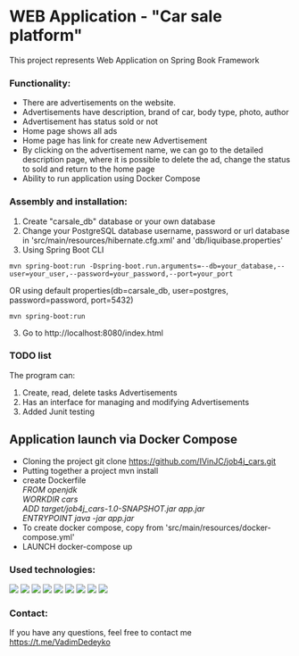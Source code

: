# WEB Application - "Car sale platform"

<p>This project represents Web Application on Spring Book Framework</p>

### Functionality:

* There are advertisements on the website.
* Advertisements have description, brand of car, body type, photo, author
* Advertisement has status sold or not
* Home page shows all ads
* Home page has link for create new Advertisement
* By clicking on the advertisement name, we can go to the detailed description page,
  where it is possible to delete the ad, change the status to sold and return to the home page
* Ability to run application using Docker Compose

### Assembly and installation:

1. Create "carsale_db" database or your own database
2. Change your PostgreSQL database username, password or url database in 'src/main/resources/hibernate.cfg.xml'
   and 'db/liquibase.properties'
3. Using Spring Boot CLI

```shell
mvn spring-boot:run -Dspring-boot.run.arguments=--db=your_database,--user=your_user,--password=your_password,--port=your_port
```

OR using default properties(db=carsale_db, user=postgres, password=password, port=5432)

```shell
mvn spring-boot:run
```

3. Go to http://localhost:8080/index.html

### TODO list

The program can:

1. Create, read, delete tasks Advertisements
2. Has an interface for managing and modifying Advertisements
3. Added Junit testing

## Application launch via Docker Compose

* Cloning the project git clone https://github.com/IVinJC/job4j_cars.git
* Putting together a project mvn install
* create Dockerfile \
  _FROM openjdk \
  WORKDIR cars \
  ADD target/job4j_cars-1.0-SNAPSHOT.jar app.jar \
  ENTRYPOINT java -jar app.jar_
* To create docker compose, copy from 'src/main/resources/docker-compose.yml'
* LAUNCH docker-compose up

### Used technologies:

![](https://img.shields.io/badge/Java-18.0-blueviolet)
![](https://img.shields.io/badge/SpringBoot-2.7.2-important)
![](https://img.shields.io/badge/Postgresql-42.4.2-green)
![](https://img.shields.io/badge/Hibernate-5.6.11-green)
![](https://img.shields.io/badge/h2database-2.1.214-brightgreen)
![](https://img.shields.io/badge/Thymeleaf-blue)
![](https://img.shields.io/badge/Liquibase-4.15-critical)
![](https://img.shields.io/badge/Junit-4-critical)
![](https://img.shields.io/badge/Maven-3.8.5-critical)

### Contact:
If you have any questions, feel free to contact me https://t.me/VadimDedeyko

<!-- 
brightgreen
green
yellowgreen
yellow
orange
red
blue
lightgrey
success
important
critical
informational
inactive
blueviolet
ff69b4
9cf 
-->